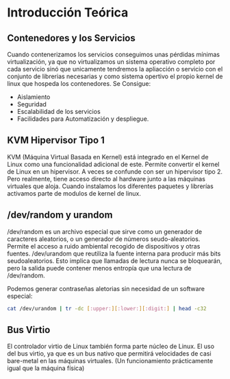 # Introducción Teórica

## Contenedores y los Servicios

Cuando contenerizamos los servicios conseguimos unas pérdidas mínimas virtualización, ya que no virtualizamos un sistema operativo completo por cada servicio sinó que unicamente tendremos la apliacción o servicio con el conjunto de librerias necesarias y como sistema opertivo el propio kernel de linux que hospeda los contenedores.
Se Consigue:

- Aislamiento
- Seguridad
- Escalabilidad de los servicios 
- Facilidades para Automatización y despliegue.

## KVM Hipervisor Tipo 1

KVM (Máquina Virtual Basada en Kernel) está integrado en el Kernel de Linux como una funcionalidad adicional de este. Permite convertir el kernel de Linux en un hipervisor. A veces se confunde con ser un hipervisor tipo 2. Pero realmente, tiene acceso directo al hardware junto a las máquinas virtuales que aloja. Cuando instalamos los diferentes paquetes y librerías activamos parte de modulos de kernel de linux.

## /dev/random y urandom

/dev/random es un archivo especial que sirve como un generador de caracteres aleatorios, o un generador de números seudo-aleatorios. Permite el acceso a ruido ambiental recogido de dispositivos y otras fuentes. /dev/urandom que reutiliza la fuente interna para producir más bits seudoaleatorios. Esto implica que llamadas de lectura nunca se bloquearán, pero la salida puede contener menos entropía que una lectura de /dev/random.

Podemos generar contraseñas aletorias sin necesidad de un software especial:

```bash
cat /dev/urandom | tr -dc [:upper:][:lower:][:digit:] | head -c32
```

## Bus Virtio

El controlador virtio de Linux también forma parte núcleo de Linux. El uso del bus virtio, ya que es un bus nativo que permitirá velocidades de casi bare-metal en las máquinas virtuales. (Un funcionamiento prácticamente igual que la máquina física)
